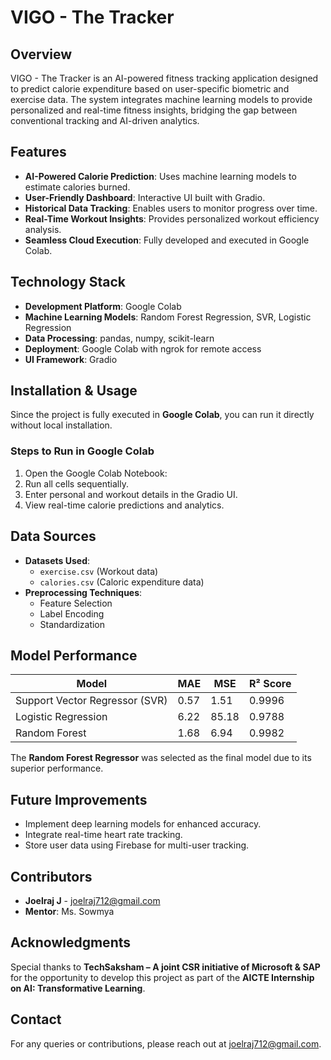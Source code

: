 # VIGO - The Tracker

## Overview
VIGO - The Tracker is an AI-powered fitness tracking application designed to predict calorie expenditure based on user-specific biometric and exercise data. The system integrates machine learning models to provide personalized and real-time fitness insights, bridging the gap between conventional tracking and AI-driven analytics.

## Features
- **AI-Powered Calorie Prediction**: Uses machine learning models to estimate calories burned.
- **User-Friendly Dashboard**: Interactive UI built with Gradio.
- **Historical Data Tracking**: Enables users to monitor progress over time.
- **Real-Time Workout Insights**: Provides personalized workout efficiency analysis.
- **Seamless Cloud Execution**: Fully developed and executed in Google Colab.

## Technology Stack
- **Development Platform**: Google Colab
- **Machine Learning Models**: Random Forest Regression, SVR, Logistic Regression
- **Data Processing**: pandas, numpy, scikit-learn
- **Deployment**: Google Colab with ngrok for remote access
- **UI Framework**: Gradio

## Installation & Usage
Since the project is fully executed in **Google Colab**, you can run it directly without local installation. 

### Steps to Run in Google Colab
1. Open the Google Colab Notebook:
2. Run all cells sequentially.
3. Enter personal and workout details in the Gradio UI.
4. View real-time calorie predictions and analytics.

## Data Sources
- **Datasets Used**:
  - `exercise.csv` (Workout data)
  - `calories.csv` (Caloric expenditure data)
- **Preprocessing Techniques**:
  - Feature Selection
  - Label Encoding
  - Standardization

## Model Performance
| Model                | MAE  | MSE  | R² Score |
|----------------------|------|------|----------|
| Support Vector Regressor (SVR) | 0.57 | 1.51 | 0.9996 |
| Logistic Regression  | 6.22 | 85.18 | 0.9788 |
| Random Forest       | 1.68 | 6.94 | 0.9982 |

The **Random Forest Regressor** was selected as the final model due to its superior performance.

## Future Improvements
- Implement deep learning models for enhanced accuracy.
- Integrate real-time heart rate tracking.
- Store user data using Firebase for multi-user tracking.

## Contributors
- **Joelraj J** - joelraj712@gmail.com
- **Mentor**: Ms. Sowmya

## Acknowledgments
Special thanks to **TechSaksham – A joint CSR initiative of Microsoft & SAP** for the opportunity to develop this project as part of the **AICTE Internship on AI: Transformative Learning**.

## Contact
For any queries or contributions, please reach out at joelraj712@gmail.com.

